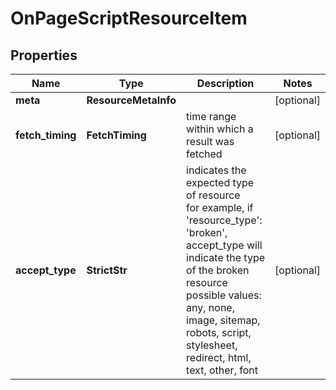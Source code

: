 # OnPageScriptResourceItem


## Properties

| Name | Type | Description | Notes |
|------------ | ------------- | ------------- | -------------|
**meta** | **ResourceMetaInfo** |  |[optional]|
**fetch_timing** | **FetchTiming** | time range within which a result was fetched |[optional]|
**accept_type** | **StrictStr** | indicates the expected type of resource<br>for example, if 'resource_type': 'broken', accept_type will indicate the type of the broken resource<br>possible values:<br>any, none, image, sitemap, robots, script, stylesheet, redirect, html, text, other, font |[optional]|